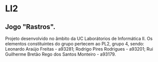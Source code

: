# LI2
## Jogo "Rastros".
Projeto desenvolvido no âmbito da UC Laborátorios de Informática II.
Os elementos constituintes do grupo pertecem ao PL2, grupo 4, sendo:
Leonardo Araújo Freitas - a93281;
Rodrigo Pires Rodrigues - a93201;
Rui Guilherme Bretão Rego dos Santos Monteiro - a93179.
